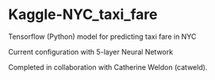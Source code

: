 # Kaggle-NYC_taxi_fare
Tensorflow (Python) model for predicting taxi fare in NYC



Current configuration with 5-layer Neural Network



Completed in collaboration with Catherine Weldon (catweld).
